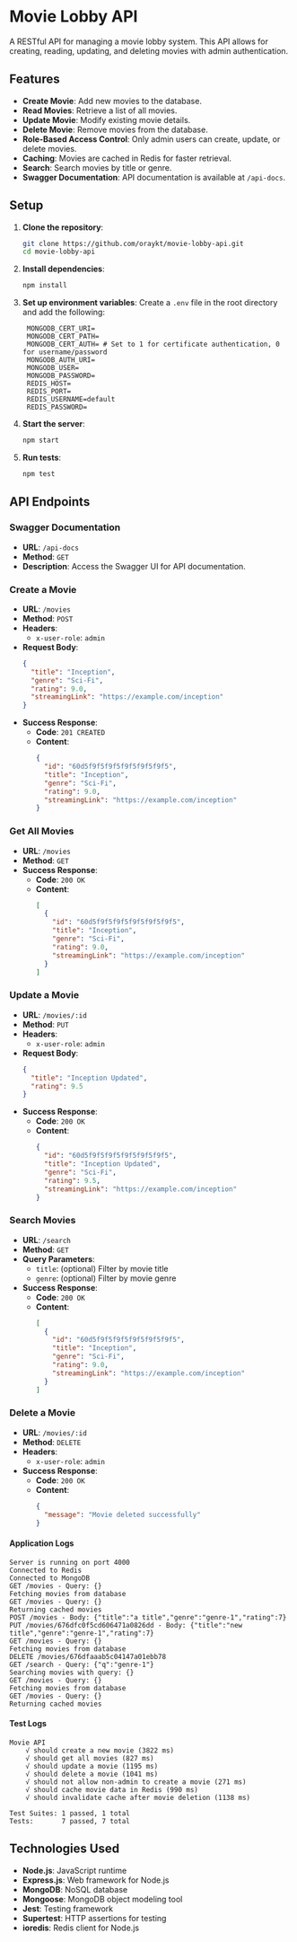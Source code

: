 # Movie Lobby API

A RESTful API for managing a movie lobby system. This API allows for creating, reading, updating, and deleting movies with admin authentication.

## Features

- **Create Movie**: Add new movies to the database.
- **Read Movies**: Retrieve a list of all movies.
- **Update Movie**: Modify existing movie details.
- **Delete Movie**: Remove movies from the database.
- **Role-Based Access Control**: Only admin users can create, update, or delete movies.
- **Caching**: Movies are cached in Redis for faster retrieval.
- **Search**: Search movies by title or genre.
- **Swagger Documentation**: API documentation is available at `/api-docs`.

## Setup

1. **Clone the repository**:
   ```bash
   git clone https://github.com/oraykt/movie-lobby-api.git
   cd movie-lobby-api
   ```

2. **Install dependencies**:
   ```bash
   npm install
   ```

3. **Set up environment variables**:
   Create a `.env` file in the root directory and add the following:
   ```
    MONGODB_CERT_URI=
    MONGODB_CERT_PATH=
    MONGODB_CERT_AUTH= # Set to 1 for certificate authentication, 0 for username/password
    MONGODB_AUTH_URI=
    MONGODB_USER=
    MONGODB_PASSWORD=
    REDIS_HOST=
    REDIS_PORT=
    REDIS_USERNAME=default
    REDIS_PASSWORD=
   ```

4. **Start the server**:
   ```bash
   npm start
   ```

5. **Run tests**:
   ```bash
   npm test
   ```

## API Endpoints

### Swagger Documentation

- **URL**: `/api-docs`
- **Method**: `GET`
- **Description**: Access the Swagger UI for API documentation.

### Create a Movie

- **URL**: `/movies`
- **Method**: `POST`
- **Headers**: 
  - `x-user-role`: `admin`
- **Request Body**:
  ```json
  {
    "title": "Inception",
    "genre": "Sci-Fi",
    "rating": 9.0,
    "streamingLink": "https://example.com/inception"
  }
  ```
- **Success Response**:
  - **Code**: `201 CREATED`
  - **Content**: 
    ```json
    {
      "id": "60d5f9f5f9f5f9f5f9f5f9f5",
      "title": "Inception",
      "genre": "Sci-Fi",
      "rating": 9.0,
      "streamingLink": "https://example.com/inception"
    }
    ```

### Get All Movies

- **URL**: `/movies`
- **Method**: `GET`
- **Success Response**:
  - **Code**: `200 OK`
  - **Content**: 
    ```json
    [
      {
        "id": "60d5f9f5f9f5f9f5f9f5f9f5",
        "title": "Inception",
        "genre": "Sci-Fi",
        "rating": 9.0,
        "streamingLink": "https://example.com/inception"
      }
    ]
    ```

### Update a Movie

- **URL**: `/movies/:id`
- **Method**: `PUT`
- **Headers**: 
  - `x-user-role`: `admin`
- **Request Body**:
  ```json
  {
    "title": "Inception Updated",
    "rating": 9.5
  }
  ```
- **Success Response**:
  - **Code**: `200 OK`
  - **Content**: 
    ```json
    {
      "id": "60d5f9f5f9f5f9f5f9f5f9f5",
      "title": "Inception Updated",
      "genre": "Sci-Fi",
      "rating": 9.5,
      "streamingLink": "https://example.com/inception"
    }
    ```

### Search Movies

- **URL**: `/search`
- **Method**: `GET`
- **Query Parameters**:
  - `title`: (optional) Filter by movie title
  - `genre`: (optional) Filter by movie genre
- **Success Response**:
  - **Code**: `200 OK`
  - **Content**: 
    ```json
    [
      {
        "id": "60d5f9f5f9f5f9f5f9f5f9f5",
        "title": "Inception",
        "genre": "Sci-Fi",
        "rating": 9.0,
        "streamingLink": "https://example.com/inception"
      }
    ]
    ```

### Delete a Movie

- **URL**: `/movies/:id`
- **Method**: `DELETE`
- **Headers**: 
  - `x-user-role`: `admin`
- **Success Response**:
  - **Code**: `200 OK`
  - **Content**: 
    ```json
    {
      "message": "Movie deleted successfully"
    }
    ```

#### Application Logs

```text
Server is running on port 4000
Connected to Redis
Connected to MongoDB
GET /movies - Query: {}
Fetching movies from database
GET /movies - Query: {}
Returning cached movies
POST /movies - Body: {"title":"a title","genre":"genre-1","rating":7}
PUT /movies/676dfc0f5cd606471a0826dd - Body: {"title":"new title","genre":"genre-1","rating":7}
GET /movies - Query: {}
Fetching movies from database
DELETE /movies/676dfaaab5c04147a01ebb78
GET /search - Query: {"q":"genre-1"}
Searching movies with query: {}
GET /movies - Query: {}
Fetching movies from database
GET /movies - Query: {}
Returning cached movies
```

#### Test Logs

```text
Movie API
    √ should create a new movie (3822 ms)                                                                                                                                                 
    √ should get all movies (827 ms)                                                                                                                                                      
    √ should update a movie (1195 ms)                                                                                                                                                     
    √ should delete a movie (1041 ms)                                                                                                                                                     
    √ should not allow non-admin to create a movie (271 ms)                                                                                                                               
    √ should cache movie data in Redis (990 ms)                                                                                                                                           
    √ should invalidate cache after movie deletion (1138 ms)                                                                                                                              
      
Test Suites: 1 passed, 1 total                                                                                                                                                            
Tests:       7 passed, 7 total
```

## Technologies Used

- **Node.js**: JavaScript runtime
- **Express.js**: Web framework for Node.js
- **MongoDB**: NoSQL database
- **Mongoose**: MongoDB object modeling tool
- **Jest**: Testing framework
- **Supertest**: HTTP assertions for testing
- **ioredis**: Redis client for Node.js
